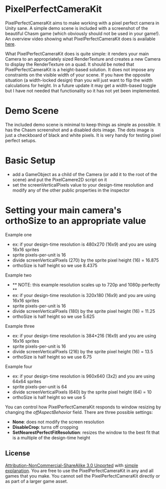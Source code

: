 PixelPerfectCameraKit
=====================

PixelPerfectCameraKit aims to make working with a pixel perfect camera in Unity sane. A simple demo scene is included with a screenshot of the beautiful Chasm game (which obviously should not be used in your game!). An overview video showing what PixelPerfectCameraKit does is available [here](https://www.youtube.com/watch?v=yI8JrBNTwkc).

What PixelPerfectCameraKit does is quite simple: it renders your main Camera to an appropriately sized RenderTexture and creates a new Camera to display the RenderTexture on a quad. It should be noted that PixelPerfectCameraKit is a height-based solution. It does not impose any constraints on the visible width of your scene. If you have the opposite situation (a width-locked design) than you will just want to flip the width calculations for height. In a future update it may get a width-based toggle but I have not needed that functionality so it has not yet been implemented.



Demo Scene
=====================

The included demo scene is minimal to keep things as simple as possible. It has the Chasm screenshot and a disabled dots image. The dots image is just a checkboard of black and white pixels. It is very handy for testing pixel perfect setups.



Basic Setup
=====================

- add a GameObject as a child of the Camera (or add it to the root of the scene) and put the PixelCamere2D script on it
- set the screenVerticalPixels value to your design-time resolution and modify any of the other public properties in the inspector

Setting your main camera's orthoSize to an appropriate value
=====================

Example one
 - ex: if your design-time resolution is 480x270 (16x9) and you are using 16x16 sprites
 - sprite pixels-per-unit is 16
 - divide screenVerticalPixels (270) by the sprite pixel height (16) = 16.875
 - orthoSize is half height so we use 8.4375

Example two
 - ** NOTE: this example resolution scales up to 720p and 1080p perfectly **
 - ex: if your design-time resolution is 320x180 (16x9) and you are using 16x16 sprites
 - sprite pixels-per-unit is 16
 - divide screenVerticalPixels (180) by the sprite pixel height (16) = 11.25
 - orthoSize is half height so we use 5.625

Example three
 - ex: if your design-time resolution is 384×216 (16x9) and you are using 16x16 sprites
 - sprite pixels-per-unit is 16
 - divide screenVerticalPixels (216) by the sprite pixel height (16) = 13.5
 - orthoSize is half height so we use 6.75

Example four
 - ex: if your design-time resolution is 960x640 (3x2) and you are using 64x64 sprites
 - sprite pixels-per-unit is 64
 - divide screenVerticalPixels (640) by the sprite pixel height (64) = 10
 - orthoSize is half height so we use 5


You can control how PixelPerfectCameraKit responds to window resizing by changing the *offAspectBehavior* field. There are three possible settings:

- **None**: does not modify the screen resolution
- **DisableCrop**: turns off cropping
- **SetNearestPerfectFitResolution**: resizes the window to the best fit that is a multiple of the design-time height


License
-----
[Attribution-NonCommercial-ShareAlike 3.0 Unported](http://creativecommons.org/licenses/by-nc-sa/3.0/legalcode) with [simple explanation](http://creativecommons.org/licenses/by-nc-sa/3.0/deed.en_US). You are free to use the PixelPerfectCameraKit in any and all games that you make. You cannot sell the PixelPerfectCameraKit directly or as part of a larger game asset.
